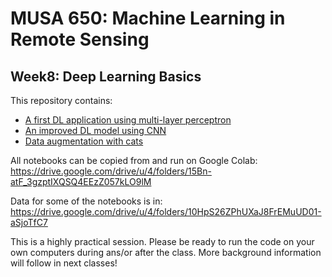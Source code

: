 # MUSA 650: Machine Learning in Remote Sensing

## Week8: Deep Learning Basics

This repository contains:

- [A first DL application using multi-layer perceptron](DL_Basics1_SimpleMLP.ipynb)
- [An improved DL model using CNN](DLBasics_SimpleCNN.ipynb)
- [Data augmentation with cats](DLBasics_KerasDataAugmentation.ipynb)

All notebooks can be copied from and run on Google Colab:
  https://drive.google.com/drive/u/4/folders/15Bn-atF_3gzptIXQSQ4EEzZ057kLO9lM
  
Data for some of the notebooks is in:
  https://drive.google.com/drive/u/4/folders/10HpS26ZPhUXaJ8FrEMuUD01-aSjoTfC7

This is a highly practical session. Please be ready to run the code on your own computers during ans/or after the class. More background information will follow in next classes!
